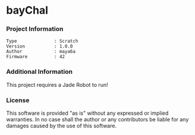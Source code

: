 bayChal
================



### Project Information
```
Type              : Scratch
Version           : 1.0.0
Author            : maya6a
Firmware          : 42
```

### Additional Information
This project requires a Jade Robot to run!

### License
This software is provided "as is" without any expressed or implied warranties.  In no case shall the author or any contributors be liable for any damages caused by the use of this software.

